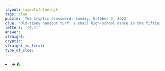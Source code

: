 ```yaml
---
layout: layouts/clue.njk
tags: clue
puzzle: 'The Cryptic Crossword: Sunday, October 2, 2022'
clue: 'Old-timey hangout turf: a small high-school dance in the fifties'
letters: '(4,4)'
answer:
straight:
cryptic:
straight_is_first:
type_of_clue:
---
```

<li><i></i>→ <span style="color:green"><b> A</b></span></li>